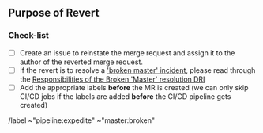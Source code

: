 ## Purpose of Revert

<!-- Please link to the relevant incident -->

### Check-list

- [ ] Create an issue to reinstate the merge request and assign it to the author of the reverted merge request.
- [ ] If the revert is to resolve a ['broken master' incident](https://about.gitlab.com/handbook/engineering/workflow/#broken-master), please read through the [Responsibilities of the Broken 'Master' resolution DRI](https://about.gitlab.com/handbook/engineering/workflow/#responsibilities-of-the-resolution-dri)
- [ ] Add the appropriate labels **before** the MR is created (we can only skip CI/CD jobs if the labels are added **before** the CI/CD pipeline gets created)

/label ~"pipeline:expedite" ~"master:broken"

<!-- If applicable, specifying the regression label in the current milestone will skip additional CI/CD jobs (e.g. Danger changelog checks) -->
<!-- /label ~regression: -->
